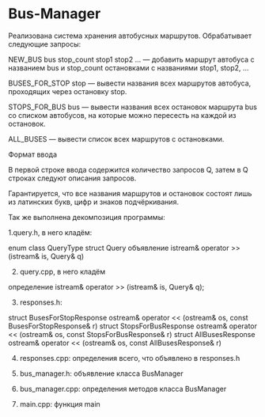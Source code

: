 # Bus-Manager
Реализована система хранения автобусных маршрутов. Обрабатывает следующие запросы:

NEW_BUS bus stop_count stop1 stop2 ... — добавить маршрут автобуса с названием bus и stop_count остановками с названиями stop1, stop2, ...

BUSES_FOR_STOP stop — вывести названия всех маршрутов автобуса, проходящих через остановку stop.

STOPS_FOR_BUS bus — вывести названия всех остановок маршрута bus со списком автобусов, на которые можно пересесть на каждой из остановок.

ALL_BUSES — вывести список всех маршрутов с остановками.

Формат ввода

В первой строке ввода содержится количество запросов Q, затем в Q строках следуют описания запросов.

Гарантируется, что все названия маршрутов и остановок состоят лишь из латинских букв, цифр и знаков подчёркивания.

Так же выполнена декомпозиция программы:

  1.query.h, в него кладём:

  enum class QueryType
  struct Query
  объявление istream& operator >> (istream& is, Query& q)

  2. query.cpp, в него кладём

  определение istream& operator >> (istream& is, Query& q);

  3. responses.h:

  struct BusesForStopResponse
  ostream& operator << (ostream& os, const BusesForStopResponse& r)
  struct StopsForBusResponse
  ostream& operator << (ostream& os, const StopsForBusResponse& r)
  struct AllBusesResponse
  ostream& operator << (ostream& os, const AllBusesResponse& r)

  4. responses.cpp: определения всего, что объявлено в responses.h

  5. bus_manager.h: объявление класса BusManager

  6. bus_manager.cpp: определения методов класса BusManager

  7. main.cpp: функция main
